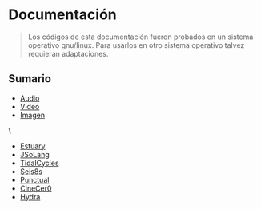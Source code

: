 # Documentación

> Los códigos de esta documentación fueron probados en un sistema operativo gnu/linux. Para usarlos en otro sistema operativo talvez requieran adaptaciones.

## Sumario

+ [Audio](audio.md)
+ [Video](video.md)
+ [Imagen](imagen.md)

\\

+ [Estuary](estuary.md)
+ [JSoLang](jsolang.md)
+ [TidalCycles](tidalcycles.md)
+ [Seis8s](seis8s.md)
+ [Punctual](punctual.md)
+ [CineCer0](cinecer0.md)
+ [Hydra](hydra.md)
